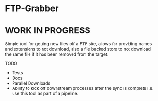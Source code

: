 FTP-Grabber
===========

WORK IN PROGRESS
===========

Simple tool for getting new files off a FTP site, allows for providing names and extensions to not download, also a file backed store to not download the same file if it has been removed from the target.

TODO
- Tests
- Docs
- Parallel Downloads
- Ability to kick off downstream processes after the sync is complete i.e. use this tool as part of a pipeline.


